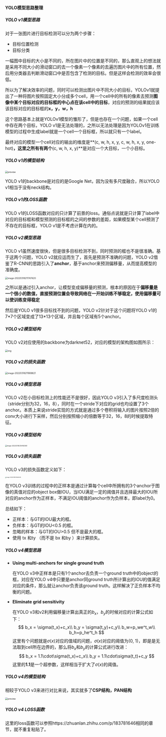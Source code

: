 #### YOLO模型思路整理

##### YOLO v1模型思路

对于一张图片进行目标检测可以分为两个步骤：

- 目标位置检测
- 目标分类

一幅图中目标的大小是不同的，所在图片中的位置是不同的，那么直观上的想法就是采用不同大小的滑动窗口的去一个像素一个像素的去遍历图片中的所有位置，然后用分类器去判断滑动窗口中是否包含了检测的目标。但是这样会检测的效率会很低。

所以为了解决效率的问题，同时可以检测出图片中不同大小的目标，YOLOv1就提出了一种将图片按照固定大小分成多个cell，用一个cell中的所有的像素去预测**图像中某个目标对应的目标框的中心点在该cell中的目标**，对应的预测的结果就应该该目标对应的目标框的**x，y，w，h**

这个思路基本上就是YOLOv1模型的雏形了，但是也存在一个问题，如果一个cell中存在两个目标，YOLO v1是无法处理的，之所以无法处理是因为YOLOv1在训练模型的过程中生成label就是一个cell一个目标框，所以就只有一个label。

最终对应的模型一个cell对应的输出的维度是**(c, w, h, x, y, c, w, h, x, y, one-hot)**，这里之所有有两个**(c, w, h, x, y)**是对应一个大目标，一个小目标。

##### YOLO v1的模型结构

<img src="./v2-70005c21ddd8470ae5587b231987cb7d_r.png" alt="preview" style="zoom:50%;" />

YOLO v1的backbone是对应的是Google Net，因为没有多尺度融合，所以YOLO v1相当于没有neck结构。

##### YOLO v1的LOSS函数

YOLO v1的LOSS函数对应的只计算了前景的loss。通俗点说就是只计算了label中对应的目标框和模型预测的目标框的之间的参数的差距，如果模型某个cell预测了不存在的目标框，YOLO v1是不考虑计算在内的。

##### YOLO v2模型思路

YOLO v1虽然速度很快，但是很多目标检测不到，同时预测的框也不是很准确。基于这两个问题，YOLO v2就应运而生了，首先是预测不准确的问题，YOLO v2借鉴了R-CNN的思路引入了**anchor**，基于anchor来预测偏移量，从而提高模型的准确度。

<img src="./image-20220318211747420.png" alt="image-20220318211747420" style="zoom:50%;" />

之所以是通过引入anchor，让模型变成偏移量的预测，根本的原因在于**偏移量是一个很小的数值，直接预测位置会导致网络在一开始训练不够稳定，使用偏移量可以使训练变得稳定**

然后是YOLO v1很多目标找不到的问题，YOLO v2针对于这个问题将YOLO v1的7*7个区域变成了13\*13个区域，并且每个区域有5个anchor。

##### YOLO v2模型结构

YOLO v2对应使用的backbone为darknet52，对应的模型的架构图如图所示：

<img src="./v2-33a0c926dc46085ac913b5262edb3a0a_1440w.png" alt="img" style="zoom:50%;" />

##### YOLO v2的损失函数

<img src="./image-20220318211906621.png" alt="image-20220318211906621" style="zoom:50%;" />

##### YOLO v3模型思路

YOLO v2在小目标检测上的性能还不是很好，因此YOLO v3引入了多尺度检测头（stride分别为32，16，8），同时在一个stride下对应的grid也均设置了3个anchor。本质上来说stride实现的方式就是通过多个卷积将输入的图片按照2倍的conv大小进行下采样，然后分别按照缩小的倍数等于32，16，8的时候提取特征。

##### YOLO v3模型结构

<img src="./image-20220318212456369.png" alt="image-20220318212456369" style="zoom:35%;" />

##### YOLO v3损失函数

YOLO v3的损失函数定义如下：

<img src="./image-20220318212646445.png" alt="image-20220318212646445" style="zoom:25%;" />

在YOLO v3训练的过程中的正样本是通过计算每个cell中所拥有的3个anchor于图像的真值对应的object box做IOU，当IOU满足一定的阈值并且选择最大的IOU所对应的anchor作为正样本，不满足IOU阈值的anchor作为负样本，即label为0。

总结如下：

- 正样本：与GT的IOU最大的框。
- 负样本：与GT的IOU<0.5 的框。
- 忽略的样本：与GT的IOU>0.5 但不是最大的框。
- 使用 tx 和ty （而不是 bx 和by ）来计算损失。

##### YOLO v4模型思路

- **Using multi-anchors for single ground truth**

  在YOLO v3中正样本是只有1个anchor去负责一个ground truth中的object的框，对应在YOLO v4中只要是anchor同ground truth所计算出的IOU的值满足对应的条件，那么就让anchor负责该ground truth。这样解决了正负样本不均衡的问题。

- **Eliminate grid sensitivity**

  在YOLO v3和v2利用偏移量计算出真正的$b_x，b_y$的时候对应的计算公式如下：
  $$
  b_x = \sigma(t_x)+c_x\\
  b_y = \sigma(t_y)+c_y\\
  b_w=p_we^t_w\\
  b_h=p_he^t_h
  $$
  这里有个问题就是$\sigma(x)$对应的值域的问题，$\sigma(x)$对应的阈值为(0, 1)，即是是无法取到cell所在边界的，那么将$b_x$和$b_y$的计算公式进行改进：
  $$
  b_x = 1.1\cdot\sigma(t_x)+c_x\\
  b_y = 1.1\cdot\sigma(t_t)+c_y
  $$
  这里的**1.1**是一个超参数，这样相当于扩大了$\sigma(x)$的阈值。

##### YOLO v4的模型结构

相较于YOLO v3来进行对比来说，其实就多了**CSP结构，PAN结构**

<img src="./v2-88544afd1a5b01b17f53623a0fda01db_r.png" alt="preview" style="zoom:50%;" />

##### YOLO v4 LOSS函数

这里的loss函数可以参照https://zhuanlan.zhihu.com/p/183781646相同的章节，就不重复粘贴了。

